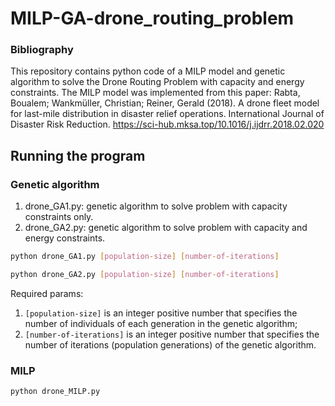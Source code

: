 # MILP-GA-drone_routing_problem

### Bibliography

This repository contains python code of a MILP model and genetic algorithm to solve the Drone Routing Problem with capacity and energy constraints. The MILP model was implemented from this paper: 
Rabta, Boualem; Wankmüller, Christian; Reiner, Gerald  (2018). A drone fleet model for last-mile distribution in disaster relief operations. International Journal of Disaster Risk Reduction. https://sci-hub.mksa.top/10.1016/j.ijdrr.2018.02.020

## Running the program

### Genetic algorithm

1. drone_GA1.py: genetic algorithm to solve problem with capacity constraints only.
2. drone_GA2.py: genetic algorithm to solve problem with capacity and energy constraints.


```bash
python drone_GA1.py [population-size] [number-of-iterations] 
```

```bash
python drone_GA2.py [population-size] [number-of-iterations] 
```

Required params:

1. ```[population-size]``` is an integer positive number that specifies the number of individuals of each generation in the genetic algorithm;
2. ```[number-of-iterations]``` is an integer positive number that specifies the number of iterations (population generations) of the genetic algorithm.

### MILP

```bash
python drone_MILP.py
```
